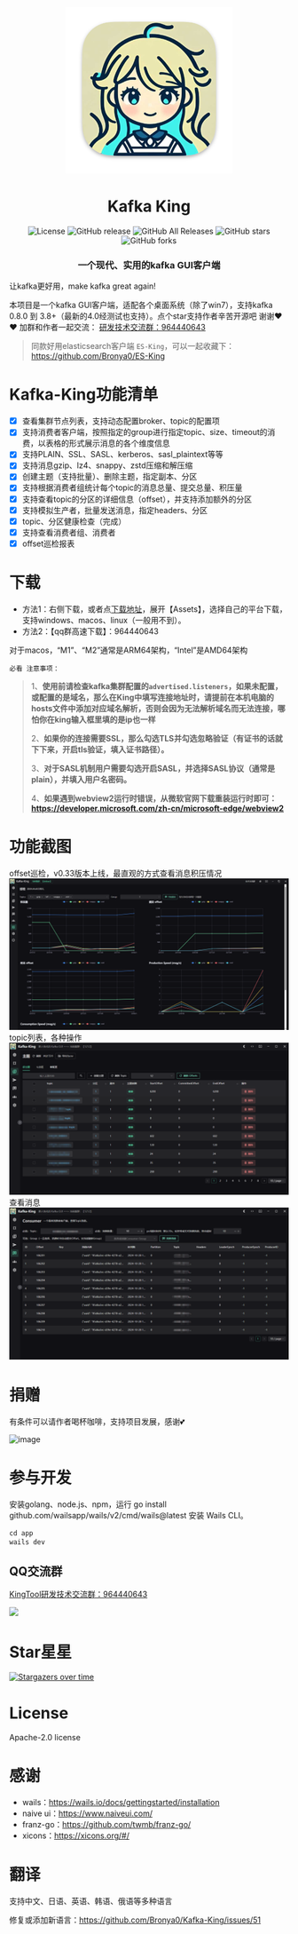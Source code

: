 <p align="center">
  <img src="../../app/build/appicon.png" width="300" alt="图片标题">
</p>
<h1 align="center">Kafka King </h1>

<div align="center">

![License](https://img.shields.io/github/license/Bronya0/Kafka-King)
![GitHub release](https://img.shields.io/github/release/Bronya0/Kafka-King)
![GitHub All Releases](https://img.shields.io/github/downloads/Bronya0/Kafka-King/total)
![GitHub stars](https://img.shields.io/github/stars/Bronya0/Kafka-King)
![GitHub forks](https://img.shields.io/github/forks/Bronya0/Kafka-King.svg?style=flat-square)

<h3 align="center">一个现代、实用的kafka GUI客户端 </h3>

</div>

让kafka更好用，make kafka great again!

本项目是一个kafka GUI客户端，适配各个桌面系统（除了win7），支持kafka 0.8.0 到 3.8+（最新的4.0经测试也支持）。点个star支持作者辛苦开源吧 谢谢❤❤
加群和作者一起交流： <a target="_blank" href="https://qm.qq.com/cgi-bin/qm/qr?k=pDqlVFyLMYEEw8DPJlRSBN27lF8qHV2v&jump_from=webapi&authKey=Wle/K0ARM1YQWlpn6vvfiZuMedy2tT9BI73mUvXVvCuktvi0fNfmNR19Jhyrf2Nz">研发技术交流群：964440643</a>

> 同款好用elasticsearch客户端 `ES-King`，可以一起收藏下：https://github.com/Bronya0/ES-King





# Kafka-King功能清单
- [x] 查看集群节点列表，支持动态配置broker、topic的配置项
- [x] 支持消费者客户端，按照指定的group进行指定topic、size、timeout的消费，以表格的形式展示消息的各个维度信息
- [x] 支持PLAIN、SSL、SASL、kerberos、sasl_plaintext等等
- [x] 支持消息gzip、lz4、snappy、zstd压缩和解压缩
- [x] 创建主题（支持批量）、删除主题，指定副本、分区
- [x] 支持根据消费者组统计每个topic的消息总量、提交总量、积压量
- [x] 支持查看topic的分区的详细信息（offset），并支持添加额外的分区
- [x] 支持模拟生产者，批量发送消息，指定headers、分区
- [x] topic、分区健康检查（完成）
- [x] 支持查看消费者组、消费者
- [x] offset巡检报表

# 下载
- 方法1：右侧下载，或者点[下载地址](https://github.com/Bronya0/Kafka-King/releases)，展开【Assets】，选择自己的平台下载，支持windows、macos、linux（一般用不到）。
- 方法2：【qq群高速下载】：964440643

对于macos，“M1”、“M2”通常是ARM64架构，“Intel”是AMD64架构

`必看 注意事项：`

> 1、**使用前请检查kafka集群配置的`advertised.listeners`，如果未配置，或配置的是域名，那么在King中填写连接地址时，请提前在本机电脑的hosts文件中添加对应域名解析，否则会因为无法解析域名而无法连接，哪怕你在king输入框里填的是ip也一样**
> 
> 2、**如果你的连接需要SSL，那么勾选TLS并勾选忽略验证（有证书的话就下下来，开启tls验证，填入证书路径）。**
> 
> 3、**对于SASL机制用户需要勾选开启SASL，并选择SASL协议（通常是plain），并填入用户名密码。**
>
> 4、**如果遇到webview2运行时错误，从微软官网下载重装运行时即可：https://developer.microsoft.com/zh-cn/microsoft-edge/webview2**


# 功能截图
offset巡检，v0.33版本上线，最直观的方式查看消息积压情况
![](../snap/img_5.png)
topic列表，各种操作
![](../snap/img.png)
查看消息
![](../snap/img_3.png)


# 捐赠
有条件可以请作者喝杯咖啡，支持项目发展，感谢💕

![image](https://github.com/user-attachments/assets/da6d46da-4e24-41e3-843d-495c6cd32065)

# 参与开发
安装golang、node.js、npm，运行 go install github.com/wailsapp/wails/v2/cmd/wails@latest 安装 Wails CLI。
```
cd app
wails dev
```
## QQ交流群
<a target="_blank" href="https://qm.qq.com/cgi-bin/qm/qr?k=pDqlVFyLMYEEw8DPJlRSBN27lF8qHV2v&jump_from=webapi&authKey=Wle/K0ARM1YQWlpn6vvfiZuMedy2tT9BI73mUvXVvCuktvi0fNfmNR19Jhyrf2Nz">KingTool研发技术交流群：964440643</a>

![](assets/qq.jpg)


# Star星星
[![Stargazers over time](https://starchart.cc/Bronya0/Kafka-King.svg)](https://starchart.cc/Bronya0/Kafka-King)


# License
Apache-2.0 license

# 感谢
- wails：https://wails.io/docs/gettingstarted/installation
- naive ui：https://www.naiveui.com/
- franz-go：https://github.com/twmb/franz-go/
- xicons：https://xicons.org/#/

# 翻译
支持中文、日语、英语、韩语、俄语等多种语言

修复或添加新语言：https://github.com/Bronya0/Kafka-King/issues/51
